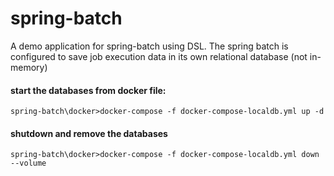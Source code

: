 # spring-batch
A demo application for spring-batch using DSL. 
The spring batch is configured to save job execution data in its own relational database (not in-memory) 

#### start the databases from docker file:
```
spring-batch\docker>docker-compose -f docker-compose-localdb.yml up -d
```

#### shutdown and remove the databases

```
spring-batch\docker>docker-compose -f docker-compose-localdb.yml down --volume
```

